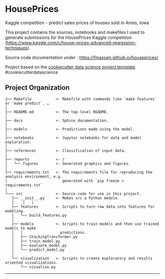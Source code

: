 HousePrices
==============================

Kaggle competition - predict sales prices of houses sold in Ames, Iowa

This project contains the sources, notebooks and makefiles I used to generate submissions for the HousePrices Kaggle competition (https://www.kaggle.com/c/house-prices-advanced-regression-techniques).

Source code documentation under : https://fmassen.github.io/houseprices/

<p>Project based on the <a target="_blank" href="https://drivendata.github.io/cookiecutter-data-science/">cookiecutter data science project template</a>. #cookiecutterdatascience</p>

Project Organization
------------

    ├── Makefile           <- Makefile with commands like `make features` or `make predict`, …
    │
    ├── README.md          <- The top-level README.    
    │    
    ├── docs               <- Sphinx documentation.
    │
    ├── models             <- Predictions made using the model.
    │
    ├── notebooks          <- Jupyter notebooks for data and model exploration.
    │
    ├── references         <- Classification of input data.
    │
    ├── reports            <- /
    │   └── figures        <- Generated graphics and figures.
    │
    ├── requirements.txt   <- The requirements file for reproducing the analysis environment, e.g.
    │                         generated with `pip freeze > requirements.txt`
    │
    └─── src               <- Source code for use in this project.
       ├── __init__.py     <- Makes src a Python module.
       │    │   │
       ├── features        <- Scripts to turn raw data into features for modeling.
       │   └── build_features.py
       │
       ├── models          <- Scripts to train models and then use trained models to make 
       │   │                 predictions.
       │   ├── StackingTransformer.py 
       │   ├── train_model.py 	
       │   ├── evaluate_model.py
       │   └── predict_model.py
       │
       └── visualization   <- Scripts to create exploratory and results oriented visualizations.
           └── visualize.py
    


--------


